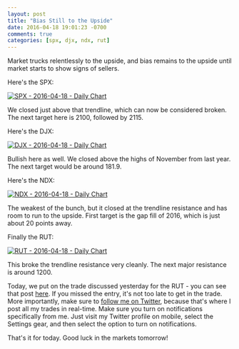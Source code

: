 ```yaml
---
layout: post
title: "Bias Still to the Upside"
date: 2016-04-18 19:01:23 -0700
comments: true
categories: [spx, djx, ndx, rut]
---
```


Market trucks relentlessly to the upside, and bias remains to the upside until market starts to show signs of sellers.

Here's the SPX:

[![SPX - 2016-04-18 - Daily Chart](/images/blog/04182016/spx.png)](/images/blog/04182016/spx.png)

We closed just above that trendline, which can now be considered broken. The next target here is 2100, followed by 2115.

Here's the DJX:

[![DJX - 2016-04-18 - Daily Chart](/images/blog/04182016/djx.png)](/images/blog/04182016/djx.png)

Bullish here as well. We closed above the highs of November from last year. The next target would be around 181.9.

Here's the NDX:

[![NDX - 2016-04-18 - Daily Chart](/images/blog/04182016/ndx.png)](/images/blog/04182016/ndx.png)

The weakest of the bunch, but it closed at the trendline resistance and has room to run to the upside. First target is the gap fill of 2016, which is just about 20 points away.

Finally the RUT:

[![RUT - 2016-04-18 - Daily Chart](/images/blog/04182016/rut.png)](/images/blog/04182016/rut.png)

This broke the trendline resistance very cleanly. The next major resistance is around 1200.

Today, we put on the trade discussed yesterday for the RUT - you can see that post [here](/blog/2016/04/17/remaining-cautiously-bullish/ "RUT Call Calendar Spread"). If you missed the entry, it's not too late to get in the trade. More importantly, make sure to [follow me on Twitter](https://twitter.com/theta_positive "Follow @thetatrades on Twitter"), because that's where I post all my trades in real-time. Make sure you turn on notifications specifically from me. Just visit my Twitter profile on mobile, select the Settings gear, and then select the option to turn on notifications.

That's it for today. Good luck in the markets tomorrow!
